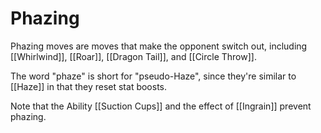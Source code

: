 # Phazing

Phazing moves are moves that make the opponent switch out, including [[Whirlwind]], [[Roar]], [[Dragon Tail]], and [[Circle Throw]].

The word "phaze" is short for "pseudo-Haze", since they're similar to [[Haze]] in that they reset stat boosts.

Note that the Ability [[Suction Cups]] and the effect of [[Ingrain]] prevent phazing.